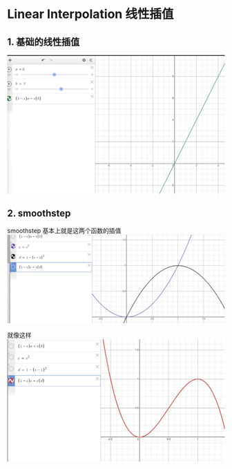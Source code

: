 # Linear Interpolation 线性插值

## 1. 基础的线性插值

![Alt text](res/linear_interpolation.png)


## 2. smoothstep

smoothstep 基本上就是这两个函数的插值
![Alt text](res/two_term_of_smoothstep.png)

就像这样
![Alt text](res/smooth_step.png)